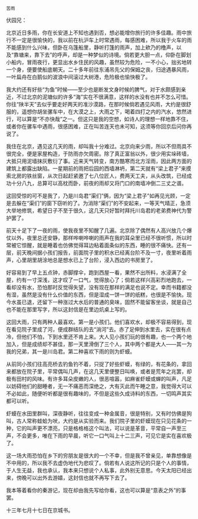     苦雨 

   伏园兄：

   北京近日多雨，你在长安道上不知也遇到否，想必能增你旅行的许多佳趣。雨中旅行不一定是很愉快的，我以前在杭沪车上时常遇雨，每感困难，所以我于火车的雨不能感到什么兴味，但卧在乌篷船里，静听打篷的雨声，加上欸乃的橹声，以及“靠塘来，靠下去”的呼声，却是一种梦似的诗境。倘若更大胆一点，仰卧在脚划小船内，冒雨夜行，更显出水乡住民的风趣，虽然较为危险，一不小心，拙劣地转一个身，便要使船底朝天。二十多年前往东浦吊先父的保姆之丧，归途遇暴风雨，一叶扁舟在白鹅似的波浪中间滚过大树港，危险极也愉快极了。

   我大约还有好些“为鱼”时候——至少也是断发文身时候的脾气，对于水颇感到亲近，不过北京的泥塘似的许多“海”实在不很满意，这样的水没有也并不怎么可惜。你往“陕半天”去似乎要走好两天的准沙漠路，在那时候倘若遇见风雨，大约是很舒服的，遥想你胡坐骡车中，在大漠之上，大雨之下，喝着四打之内的汽水，悠然进行，可以算是“不亦快哉”之一。但这只是我的空想，如诗人的理想一样地靠不住，或者你在骡车中遇雨，很感困难，正在叫苦连天也未可知，这须等你回京后问你再说了。

   我住在北京，遇见这几天的雨，却叫我十分难过。北京向来少雨，所以不但雨具不很完全，便是家屋构造，于防雨亦欠周密。除了真正富翁以外，很少用实垛砖墙，大抵只用泥墙抹灰敷衍了事。近来天气转变，南方酷寒而北方淫雨，因此两方面的建筑上都露出缺陷。一星期前的雨把后园的西墙淋坍，第二天就有“梁上君子”来摸索北房的铁丝窗，从次日起赶紧邀了七八位匠人，费两天工夫，从头改筑，已经成功十分八九，总算可以高枕而卧，前夜的雨却又将门口的南墙冲倒二三丈之谱。

   这回受惊的可不是我了，乃是川岛君“渠们”俩，因为“梁上君子”如再见光顾，一定是去躲在“渠们”的窗下窃听的了。为消除“渠们”的不安起来，一等天气晴正，急须大举地修筑，希望日子不至于很久，这几天只好暂时拜托川岛君的老弟费神代为警护罢了。

   前天十足下了一夜的雨，使我夜里不知醒了几遍。北京除了偶然有人高兴放几个爆仗以外，夜里总还安静，那样哗喇哗喇的雨声在我的耳朵里已经不很听惯，所以时常被它惊醒，就是睡着也仿佛觉得耳边粘着面条似的东西，睡的很不痛快。还有一层，前天晚间据小孩们报告，前面院子里的积水已经离台阶不及一寸，夜里听着雨声，心里胡里胡涂地总是想水已上了台阶，浸入西边的书房里了。

   好容易到了早上五点钟，赤脚撑伞，跑到西屋一看，果然不出所料，水浸满了全屋，约有一寸深浅，这才叹了一口气，觉得放心了；倘若这样兴高彩烈地跑去，一看却没有水，恐怕那时反觉得失望，没有现在那样的满足也说不定。幸而书籍都没有湿，虽然是没有什么价值的东西，但是湿成一饼一饼的纸糕，也很是不愉快。现今水虽已退，还留下一种涨过大水后的普通的臭味，固然不能留客坐谈，就是自己也不能在那里写字，所以这封信是在里边炕桌上写的。

   这回大雨，只有两种人最喜欢。第一是小孩们。他们喜欢水，却极不容易得到，现在看见院子里成了河，便成群结队的去“淌河”去。赤了足伸到水里去，实在很有点冷，但他们不怕，下到水里还不肯上来。大人见小孩们玩的很有趣，也一个两个地加入，但是成绩却不甚佳，那一天里滑倒了三个人，其中两个都是大人——其一为我的兄弟，其一是川岛君。第二种喜欢下雨的则为虾蟆。

   从前同小孩们往高亮桥去钓鱼钓不着，只捉了好些虾蟆，有绿的，有花条的，拿回来都放在院子里，平常偶叫几声，在这几天里便整日叫唤，或者是荒年之兆罢，却极有田村的风味。有许多耳朵皮嫩的人，很恶喧嚣，如麻雀虾蟆或蝉的叫声，凡足以妨碍他们的甜睡者，无一不痛恶而深绝之，大有灭此而午睡之意，我觉得大可以不必如此，随便听听都是很有趣味的，不但是这些久成诗料的东西，一切鸣声其实都可以听。

   虾蟆在水田里群叫，深夜静听，往往变成一种金属音，很是特别，又有时仿佛是狗叫，古人常称蛙蛤为吠，大约是从实验而来。我们院子里的虾蟆现在只见花条的一种，它的叫声更不漂亮，只是格格格这个叫法，可以说是革音，平常自一声至三声，不会更多，唯在下雨的早晨，听它一口气叫上十二三声，可见它是实在喜欢极了。

   这一场大雨恐怕在乡下的穷朋友是很大的一个不幸，但是我不曾亲见，单靠想像是不中用的，所以我不去虚伪地代为悲叹了。倘若有人说这所记的只是个人的事情，于人生无益，我也承认，我本来只想说个人私事，此外别无意思。今天太阳已经出来，傍晚可以出外去游嬉，这封信也就不再写下去了。

   我本等着看你的秦游记，现在却由我先写给你看，这也可以算是“意表之外”的事罢。

   十三年七月十七日在京城书。

